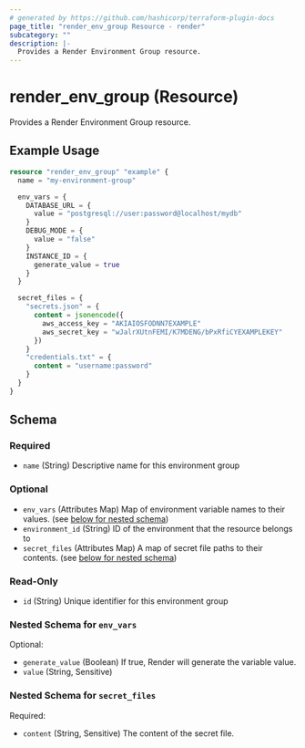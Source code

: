 ```yaml
---
# generated by https://github.com/hashicorp/terraform-plugin-docs
page_title: "render_env_group Resource - render"
subcategory: ""
description: |-
  Provides a Render Environment Group resource.
---
```


# render_env_group (Resource)

Provides a Render Environment Group resource.

## Example Usage

```terraform
resource "render_env_group" "example" {
  name = "my-environment-group"

  env_vars = {
    DATABASE_URL = {
      value = "postgresql://user:password@localhost/mydb"
    }
    DEBUG_MODE = {
      value = "false"
    }
    INSTANCE_ID = {
      generate_value = true
    }
  }

  secret_files = {
    "secrets.json" = {
      content = jsonencode({
        aws_access_key = "AKIAIOSFODNN7EXAMPLE"
        aws_secret_key = "wJalrXUtnFEMI/K7MDENG/bPxRfiCYEXAMPLEKEY"
      })
    }
    "credentials.txt" = {
      content = "username:password"
    }
  }
}
```

<!-- schema generated by tfplugindocs -->
## Schema

### Required

- `name` (String) Descriptive name for this environment group

### Optional

- `env_vars` (Attributes Map) Map of environment variable names to their values. (see [below for nested schema](#nestedatt--env_vars))
- `environment_id` (String) ID of the environment that the resource belongs to
- `secret_files` (Attributes Map) A map of secret file paths to their contents. (see [below for nested schema](#nestedatt--secret_files))

### Read-Only

- `id` (String) Unique identifier for this environment group

<a id="nestedatt--env_vars"></a>
### Nested Schema for `env_vars`

Optional:

- `generate_value` (Boolean) If true, Render will generate the variable value.
- `value` (String, Sensitive)


<a id="nestedatt--secret_files"></a>
### Nested Schema for `secret_files`

Required:

- `content` (String, Sensitive) The content of the secret file.
